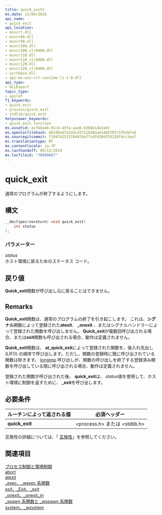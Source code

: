 ```yaml
---
title: quick_exit1
ms.date: 11/04/2016
api_name:
- quick_exit
api_location:
- msvcrt.dll
- msvcr80.dll
- msvcr90.dll
- msvcr100.dll
- msvcr100_clr0400.dll
- msvcr110.dll
- msvcr110_clr0400.dll
- msvcr120.dll
- msvcr120_clr0400.dll
- ucrtbase.dll
- api-ms-win-crt-runtime-l1-1-0.dll
api_type:
- DLLExport
topic_type:
- apiref
f1_keywords:
- quick_exit
- process/quick_exit
- stdlib/quick_exit
helpviewer_keywords:
- quick_exit function
ms.assetid: ecfbdae6-01c4-45fa-aaeb-b368e1de2a9c
ms.openlocfilehash: 86246ed7a32dcd2f12b38aa4148570fc5fb3b7a6
ms.sourcegitcommit: f19474151276d47da77cdfd20df53128fdcc3ea7
ms.translationtype: MT
ms.contentlocale: ja-JP
ms.lasthandoff: 09/12/2019
ms.locfileid: "70949667"
---
```

# <a name="quick_exit"></a>quick_exit

通常のプログラムが終了するようにします。

## <a name="syntax"></a>構文

```C
__declspec(noreturn) void quick_exit(
    int status
);
```

### <a name="parameters"></a>パラメーター

*status*<br/>
ホスト環境に戻るためのステータス コード。

## <a name="return-value"></a>戻り値

**Quick_exit**関数が呼び出し元に戻ることはできません。

## <a name="remarks"></a>Remarks

**Quick_exit**関数は、通常のプログラムの終了を引き起こします。 これは、**シグナル**関数によって登録された**atexit**、 **_onexit** 、またはシグナルハンドラーによって登録された関数を呼び出しません。 **Quick_exit**が複数回呼び出される場合、または**exit**関数も呼び出される場合、動作は定義されません。

**Quick_exit**関数は、 **at_quick_exit**によって登録された関数を、後入れ先出し (LIFO) の順序で呼び出します。ただし、関数の登録時に既に呼び出されている関数は除きます。  [longjmp](longjmp.md) 呼び出しが、関数の呼び出しを終了する登録済み関数を呼び出している間に呼び出される場合、動作は定義されません。

登録された関数が呼び出された後、 **quick_exit**は、 *status*値を使用して、ホスト環境に制御を返すために、 **_exit**を呼び出します。

## <a name="requirements"></a>必要条件

|ルーチンによって返される値|必須ヘッダー|
|-------------|---------------------|
|**quick_exit**|\<process.h> または \<stdlib.h>|

互換性の詳細については、「 [互換性](../../c-runtime-library/compatibility.md)」を参照してください。

## <a name="see-also"></a>関連項目

[プロセス制御と環境制御](../../c-runtime-library/process-and-environment-control.md)<br/>
[abort](abort.md)<br/>
[atexit](atexit.md)<br/>
[_exec、_wexec 系関数](../../c-runtime-library/exec-wexec-functions.md)<br/>
[exit、_Exit、_exit](exit-exit-exit.md)<br/>
[_onexit、_onexit_m](onexit-onexit-m.md)<br/>
[_spawn 系関数と _wspawn 系関数](../../c-runtime-library/spawn-wspawn-functions.md)<br/>
[system、_wsystem](system-wsystem.md)<br/>
